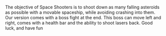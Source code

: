 The objective of Space Shooters is to shoot down as many falling asteroids as possible with a movable spaceship, while avoiding crashing into them. Our version comes with a boss fight at the end. This boss can move left and right, comes with a health bar and the ability to shoot lasers back. Good luck, and have fun

